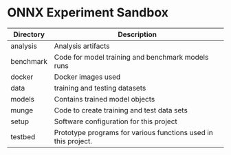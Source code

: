 # ONNX Experiment Sandbox

|Directory|Description|
|--------|-----------|
|analysis|Analysis artifacts|
|benchmark|Code for model training and benchmark models runs|
|docker|Docker images used|
|data|training and testing datasets|
|models|Contains trained model objects|
|munge|Code to create training and test data sets|
|setup|Software configuration for this project|
|testbed|Prototype programs for various functions used in this project.|
